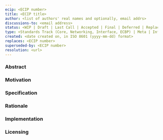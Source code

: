 ```yaml
---
ecip: <ECIP number>
title: <ECIP title>
author: <list of authors' real names and optionally, email addrs>
discussions-to: <email address>
status: <WIP | Draft | Last Call | Accepted | Final | Deferred | Replaced | Rejected | Withdrawn | Active>
type: <Standards Track (Core, Networking, Interface, ECBP) | Meta | Informational>
created: <date created on, in ISO 8601 (yyyy-mm-dd) format>
replaces: <ECIP number>
superseded-by: <ECIP number>
resolution: <url>
---
```


### Abstract

### Motivation

### Specification

### Rationale

### Implementation

### Licensing
